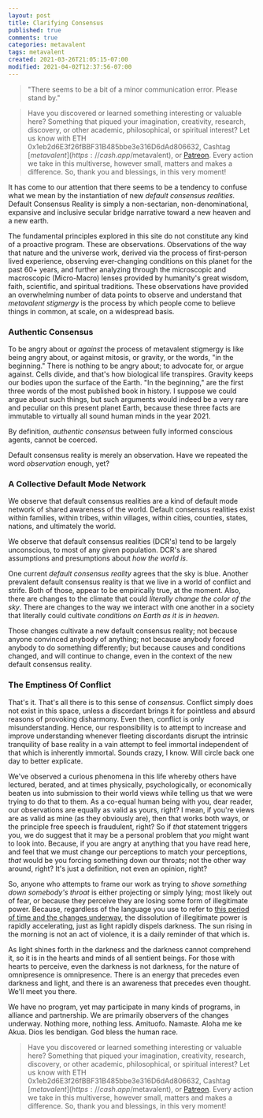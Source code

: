 ```yaml
---
layout: post
title: Clarifying Consensus
published: true
comments: true
categories: metavalent
tags: metavalent
created: 2021-03-26T21:05:15-07:00
modified: 2021-04-02T12:37:56-07:00
---
```


> "There seems to be a bit of a minor communication error. Please stand by."

> Have you discovered or learned something interesting or valuable here? Something that piqued your imagination, creativity, research, discovery, or other academic, philosophical, or spiritual interest? Let us know with ETH 0x1eb2d6E3f26fBBF31B485bbe3e316D6dAd806632, Cashtag [$metavalent](https://cash.app/$metavalent), or [Patreon](https://patreon.com/metavalent). Every action we take in this multiverse, however small, matters and makes a difference. So, thank you and blessings, in this very moment!

It has come to our attention that there seems to be a tendency to confuse what we mean by the instantiation of new *default consensus realities.* Default Consensus Reality is simply a non-sectarian, non-denominational, expansive and inclusive secular bridge narrative toward a new heaven and a new earth.

The fundamental principles explored in this site do not constitute any kind of a proactive program. These are observations. Observations of the way that nature and the universe work, derived via the process of first-person lived experience, observing ever-changing conditions on this planet for the past 60+ years, and further analyzing through the microscopic and macroscopic (Micro-Macro) lenses provided by humanity's great wisdom, faith, scientific, and spiritual traditions. These observations have provided an overwhelming number of data points to observe and understand that *metavalent stigmergy* is the process by which people come to believe things in common, at scale, on a widespread basis.

### Authentic Consensus

To be angry about or *against* the process of metavalent stigmergy is like being angry about, or against mitosis, or gravity, or the words, "in the beginning." There is nothing to be angry about; to advocate for, or argue against. Cells divide, and that's how biological life transpires. Gravity keeps our bodies upon the surface of the Earth. "In the beginning," are the first three words of the most published book in history. I suppose we could argue about such things, but such arguments would indeed be a very rare and peculiar on this present planet Earth, because these three facts are immutable to virtually all sound human minds in the year 2021.

By definition, *authentic consensus* between fully informed conscious agents, cannot be coerced.

Default consensus reality is merely an observation. Have we repeated the word *observation* enough, yet?

### A Collective Default Mode Network

We observe that default consensus realities are a kind of default mode network of shared awareness of the world. Default consensus realities exist within families, within tribes, within villages, within cities, counties, states, nations, and ultimately the world.

We observe that default consensus realities (DCR's) tend to be largely unconscious, to most of any given population. DCR's are shared assumptions and presumptions about *how the world is*.

One current *default consensus reality* agrees that the sky is blue. Another prevalent default consensus reality is that we live in a world of conflict and strife. Both of those, appear to be empirically true, at the moment. Also, there are changes to the climate that could *literally change the color of the sky*. There are changes to the way we interact with one another in a society that literally could cultivate *conditions on Earth as it is in heaven*.

Those changes cultivate a new default consensus reality; not because anyone convinced anybody of anything; not because anybody forced anybody to do something differently; but because causes and conditions changed, and will continue to change, even in the context of the new default consensus reality.

### The Emptiness Of Conflict

That's it. That's all there is to this sense of *consensus*. Conflict simply does not exist in this space, unless a discordant brings it for pointless and absurd reasons of provoking disharmony. Even then, conflict is only misunderstanding. Hence, our responsibility is to attempt to increase and improve understanding whenever fleeting discordants disrupt the intrinsic tranquility of base reality in a vain attempt to feel immortal independent of that which is inherently immortal. Sounds crazy, I know. Will circle back one day to better explicate.

We've observed a curious phenomena in this life whereby others have lectured, berated, and at times physically, psychologically, or economically beaten us into submission to their world views while telling us that we were trying to do that to them. As a co-equal human being with you, dear reader, our observations are equally as valid as yours, right? I mean, if you're views are as valid as mine (as they obviously are), then that works both ways, or the principle free speech is fraudulent, right? So if *that* statement triggers you, we do suggest that it may be a personal problem that *you* might want to look into. Because, if you are angry at anything that you have read here, and feel that we must change our perceptions to match your perceptions, *that* would be you forcing something down our throats; not the other way around, right? It's just a definition, not even an opinion, right?

So, anyone who attempts to frame our work as trying to *shove something down somebody's throat* is either projecting or simply lying; most likely out of fear, or because they perceive they are losing some form of illegitimate power. Because, regardless of the language you use to refer to [this period of time and the changes underway](https://metavalent.com/metavalent/2021/03/27/07-25-50-Spelunking-Equality.html), the dissolution of illegitimate power is rapidly accelerating, just as light rapidly dispels darkness. The sun rising in the morning is not an act of violence, it is a daily reminder of that which is.

As light shines forth in the darkness and the darkness cannot comprehend it, so it is in the hearts and minds of all sentient beings. For those with hearts to perceive, even the darkness is not darkness, for the nature of omnipresence is omnipresence. There is an energy that precedes even darkness and light, and there is an awareness that precedes even thought. We'll meet you there.

We have no program, yet may participate in many kinds of programs, in alliance and partnership. We are primarily observers of the changes underway. Nothing more, nothing less. Amituofo. Namaste. Aloha me ke Akua. Dios les bendigan. God bless the human race.

> Have you discovered or learned something interesting or valuable here? Something that piqued your imagination, creativity, research, discovery, or other academic, philosophical, or spiritual interest? Let us know with ETH 0x1eb2d6E3f26fBBF31B485bbe3e316D6dAd806632, Cashtag [$metavalent](https://cash.app/$metavalent), or [Patreon](https://patreon.com/metavalent). Every action we take in this multiverse, however small, matters and makes a difference. So, thank you and blessings, in this very moment!
